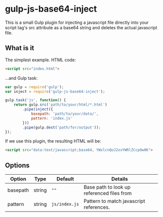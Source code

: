 # gulp-js-base64-inject

This is a small Gulp plugin for injecting a javascript file directly into your script tag's src attribute as a base64 string and deletes the actual javascript file.

## What is it

The simplest example. HTML code:

```html
<script src="index.html">
```

...and Gulp task:

```js
var gulp = require('gulp');
var inject = require('gulp-js-base64-inject');

gulp.task('js', function() {
    return gulp.src('path/to/your/html/*.html')
        .pipe(inject({
            basepath: 'path/to/your/data/',
            pattern: 'index.js'
        }))
        .pipe(gulp.dest('path/for/output'));
});
```

If we use this plugin, the resulting HTML will be:

```html
<script src="data:text/javascript;base64, YWxlcnQoJ2xvYWRlZCcpOw0K">
```

## Options

Option | Type | Default | Details
------ | ---- | ------- | -------
basepath | string | `""` | Base path to look up referenced files from
pattern | string | `js/index.js` | Pattern to match javascript references.
